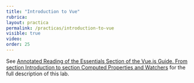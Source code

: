 ```yaml
---
title: "Introduction to Vue"
rubrica: 
layout: practica
permalink: /practicas/introduction-to-vue
visible: true
video: 
order: 25
--- 
```


See <a href="https://crguezl.github.io/learning-vue-geting-started-guide/" target="_blank">Annotated Reading of the Essentials Section of the Vue.js Guide.
From section Introduction to section Computed Properties and Watchers</a> for the full description of this lab.